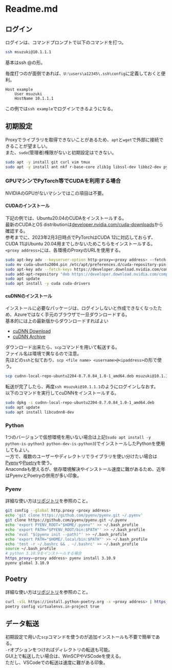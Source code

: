 # Readme.md
## ログイン
ログインは、コマンドプロンプトで以下のコマンドを打つ。
```sh
ssh msuzuki@10.1.1.1
```
基本はssh <username>@<ip address>の形。

毎度打つのが面倒であれば、`U:\users\a12345\.ssh\config`に定義しておくと便利。

```
Host example
    User msuzuki
    HostName 10.1.1.1
```
この例では`ssh example`でログインできるようになる。


## 初期設定
Proxyでライブラリを取得できないことがあるため、`apt`と`wget`で外部に接続できることが望ましい。<br>
また、`sudo`(管理者)権限がないと初期設定はできない。

```sh
sudo apt -y install git curl vim tmux 
sudo apt -y install ant nkf r-base-core zlib1g libssl-dev libbz2-dev python-is-python3 python-dev-is-python3 zlib1g-dev libsqlite3-dev libffi-dev libmysqlclient-dev liblzma-dev maven
```

### GPUマシンでPyTorch等でCUDAを利用する場合
NVIDIAのGPUがないマシンではこの項目は不要。<br>

#### CUDAのインストール
下記の例では、Ubuntu20.04のCUDAをインストールする。<br>
最新のCUDAとOS distributionは[developer.nvidia.com/cuda-downloads](https://developer.nvidia.com/cuda-downloads)から確認する。<br>
参考までに、2023年2月3日時点でPyTorchはCUDA 12に対応しておらず、CUDA 11はUbuntu 20.04用までしかないためこちらをインストールする。<br>
`<proxy address>`には、各環境のProxyのURLを使用する。

```sh
sudo apt-key adv --keyserver-option http-proxy=<proxy address> --fetch-keys https://developer.download.nvidia.com/compute/cuda/repos/ubuntu2004/x86_64/3bf863cc.pub
sudo mv cuda-ubuntu2004.pin /etc/apt/preferences.d/cuda-repository-pin-600
sudo apt-key adv --fetch-keys https://developer.download.nvidia.com/compute/cuda/repos/ubuntu2004/x86_64/3bf863cc.pub
sudo add-apt-repository "deb https://developer.download.nvidia.com/compute/cuda/repos/ubuntu2004/x86_64/ /"
sudo apt update
sudo apt install -y cuda cuda-drivers
```

#### cuDNNのインストール
インストールに必要なパッケージは、ログインしないと作成できなくなったため、Azureではなく手元のブラウザで一旦ダウンロードする。<br>
基本的には上の最新版からダウンロードすればよい

- [cuDNN Download](https://developer.nvidia.com/rdp/cudnn-download)
- [cuDNN Archive](https://developer.nvidia.com/rdp/cudnn-archive)

ダウンロード出来たら、`scp`コマンドを用いて転送する。<br>
ファイル名は環境で異なるので注意。<br>
先ほどの`ssh`と似ており、`scp <file name> <username>@<ipaddress>`の形で使う。

```sh
scp cudnn-local-repo-ubuntu2204-8.7.0.84_1.0-1_amd64.deb msuzuki@10.1.1.1
```

転送が完了したら、再度`ssh msuzuki@10.1.1.1`のようにログインしなおす。<br>
以下のコマンドを実行してcuDNNをインストールする。

```sh
sudo dpkg -i cudnn-local-repo-ubuntu2204-8.7.0.84_1.0-1_amd64.deb
sudo apt update
sudo apt install libcudnn8-dev
```

### Python
1つのバージョンで仮想環境を用いない場合は上記(`sudo apt install -y python-is-python3 python-dev-is-python3`)でインストールしたPythonを使用してもよい。<br>
一方で、複数のユーザーやディレクトリでライブラリを使い分けたい場合は[Pyenv](https://github.com/pyenv/pyenv)や[Poetry](https://github.com/python-poetry/poetry)を使う。<br>
Anacondaも使えるが、依存環境解決やインストール速度に難があるため、近年はPyenvとPoetryの併用が多い印象。

### Pyenv 
詳細な使い方は[リポジトリ](https://github.com/pyenv/pyenv)を参照のこと。

```sh
git config --global http.proxy <proxy address>
echo 'git clone https://github.com/pyenv/pyenv.git ~/.pyenv'
git clone https://github.com/pyenv/pyenv.git ~/.pyenv
echo 'export PYENV_ROOT="$HOME/.pyenv"' >> ~/.bash_profile
echo 'export PATH="$PYENV_ROOT/bin:$PATH"' >> ~/.bash_profile
echo 'eval "$(pyenv init --path)"' >> ~/.bash_profile
echo 'export PATH="$HOME/.local/bin:$PATH"' >> ~/.bash_profile
echo 'test -r ~/.bashrc && . ~/.bashrc' >> ~/.bash_profile
source ~/.bash_profile
# python 3.10.9をインストールする場合
https_proxy=<proxy address> pyenv install 3.10.9
pyenv global 3.10.9
```


## Poetry
詳細な使い方は[リポジトリ](https://github.com/python-poetry/poetry)を参照のこと。

```sh
curl -sSL https://install.python-poetry.org -x <proxy address> | https_proxy=<proxy address> python -
poetry config virtualenvs.in-project true
```

## データ転送
初期設定で用いた`scp`コマンドを使うのが追加インストールも不要で簡単である。<br>
`-r`オプションをつければディレクトリの転送も可能。<br>
GUI上で転送したい場合は、WinSCPやVSCodeを使える。<br>
ただし、VSCodeでの転送は速度に難がある印象。
